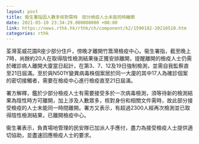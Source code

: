 ```yaml
---
layout: post
title: 衞生署指因人數多核對需時　部分檢疫人士未能同時離開
date: 2021-05-10 23:34:29.000000000 +08:00
link: https://news.rthk.hk/rthk/ch/component/k2/1590182-20210510.htm
categories: rthk
---
```


荃灣荃威花園R座少部分住戶，傍晚才離開竹篙灣檢疫中心。衞生署指，截至晚上7時，尚餘約20人在取得陰性檢測結果後正獲安排離開，提醒離開的檢疫人士仍需於確診病人離開大廈當日起計，在第3、7、12及19日強制檢測，並需自我監察直至21日屆滿。至於與N501Y變異病毒株個案居於同一大廈的其中17人為確診個案的密切接觸者，需要在檢疫中心進行檢疫直至21日屆滿。

署方解釋，鑑於少部分檢疫人士有需要接受多於一次病毒檢測，須等待新的檢測結果為陰性時方可離開，加上涉及人數眾多，核對身份和相關文件需時，故此部分接受檢疫的人士未能同一時間離開。署方又表示，有超過2300人經再次檢測並已取得陰性檢測結果，已離開檢疫中心。

衞生署表示，負責場地管理的民安隊已加派人手應付，盡力為接受檢疫人士提供適切協助，並盡速回應檢疫人士的要求。
